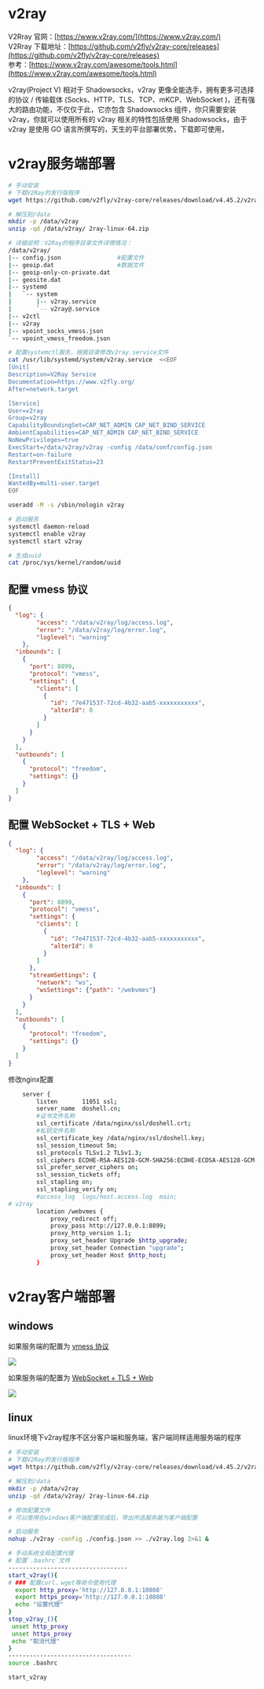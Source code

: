 # v2ray

V2Rray 官网：[https://www.v2ray.com/](https://www.v2ray.com/)  
V2Rray 下载地址：[https://github.com/v2fly/v2ray-core/releases](https://github.com/v2fly/v2ray-core/releases)  
参考：[https://www.v2ray.com/awesome/tools.html](https://www.v2ray.com/awesome/tools.html)

v2ray(Project V) 相对于 Shadowsocks，v2ray 更像全能选手，拥有更多可选择的协议 / 传输载体 (Socks、HTTP、TLS、TCP、mKCP、WebSocket )，还有强大的路由功能，不仅仅于此，它亦包含 Shadowsocks 组件，你只需要安装 v2ray，你就可以使用所有的 v2ray 相关的特性包括使用 Shadowsocks，由于 v2ray 是使用 GO 语言所撰写的，天生的平台部署优势，下载即可使用，

# v2ray服务端部署

```bash
# 手动安装
# 下载V2Ray的发行版程序
wget https://github.com/v2fly/v2ray-core/releases/download/v4.45.2/v2ray-linux-64.zip

# 解压到/data
mkdir -p /data/v2ray
unzip -qd /data/v2ray/ 2ray-linux-64.zip

# 详细说明：V2Ray的程序目录文件详情情况：
/data/v2ray/
|-- config.json                #配置文件
|-- geoip.dat                  #数据文件
|-- geoip-only-cn-private.dat
|-- geosite.dat
|-- systemd
|   `-- system
|       |-- v2ray.service
|       `-- v2ray@.service
|-- v2ctl
|-- v2ray
|-- vpoint_socks_vmess.json
`-- vpoint_vmess_freedom.json

# 配置systemctl服务，根据目录修改v2ray.service文件
cat /usr/lib/systemd/system/v2ray.service  <<EOF
[Unit]
Description=V2Ray Service
Documentation=https://www.v2fly.org/
After=network.target

[Service]
User=v2ray
Group=v2ray
CapabilityBoundingSet=CAP_NET_ADMIN CAP_NET_BIND_SERVICE
AmbientCapabilities=CAP_NET_ADMIN CAP_NET_BIND_SERVICE
NoNewPrivileges=true
ExecStart=/data/v2ray/v2ray -config /data/conf/config.json
Restart=on-failure
RestartPreventExitStatus=23

[Install]
WantedBy=multi-user.target
EOF

useradd -M -s /sbin/nologin v2ray

# 启动服务
systemctl daemon-reload
systemctl enable v2ray
systemctl start v2ray

# 生成uuid
cat /proc/sys/kernel/random/uuid
```

## 配置 vmess 协议

```json
{
  "log": {
        "access": "/data/v2ray/log/access.log",
        "error": "/data/v2ray/log/error.log",
        "loglevel": "warning"
    },
  "inbounds": [
    {
      "port": 8899,
      "protocol": "vmess",
      "settings": {
        "clients": [
          {
            "id": "7e471537-72cd-4b32-aab5-xxxxxxxxxxx",
            "alterId": 0
          }
        ]
      }
    }
  ],
  "outbounds": [
    {
      "protocol": "freedom",
      "settings": {}
    }
  ]
}

```

## 配置 WebSocket + TLS + Web

```json
{
  "log": {
        "access": "/data/v2ray/log/access.log",
        "error": "/data/v2ray/log/error.log",
        "loglevel": "warning"
    },
  "inbounds": [
    {
      "port": 8899,
      "protocol": "vmess",
      "settings": {
        "clients": [
          {
            "id": "7e471537-72cd-4b32-aab5-xxxxxxxxxxx",
            "alterId": 0
          }
        ]
      },
      "streamSettings": {
        "network": "ws",
        "wsSettings": {"path": "/webvmes"}
      }
    }
  ],
  "outbounds": [
    {
      "protocol": "freedom",
      "settings": {}
    }
  ]
}
```

修改nginx配置

```bash
    server {
        listen       11051 ssl;
        server_name  doshell.cn;
        #证书文件名称
        ssl_certificate /data/nginx/ssl/doshell.crt;
        #私钥文件名称
        ssl_certificate_key /data/nginx/ssl/doshell.key;
        ssl_session_timeout 5m;
        ssl_protocols TLSv1.2 TLSv1.3;
        ssl_ciphers ECDHE-RSA-AES128-GCM-SHA256:ECDHE-ECDSA-AES128-GCM-SHA256:ECDHE-RSA-AES256-GCM-SHA384:ECDHE-ECDSA-AES256-GCM-SHA384:DHE-RSA-AES128-GCM-SHA256:DHE-DSS-AES128-GCM-SHA256:kEDH+AESGCM:ECDHE-RSA-AES128-SHA256:ECDHE-ECDSA-AES128-SHA256:ECDHE-RSA-AES128-SHA:ECDHE-ECDSA-AES128-SHA:ECDHE-RSA-AES256-SHA384:ECDHE-ECDSA-AES256-SHA384:ECDHE-RSA-AES256-SHA:ECDHE-ECDSA-AES256-SHA:DHE-RSA-AES128-SHA256:DHE-RSA-AES128-SHA:DHE-DSS-AES128-SHA256:DHE-RSA-AES256-SHA256:DHE-DSS-AES256-SHA:DHE-RSA-AES256-SHA:!aNULL:!eNULL:!EXPORT:!DES:!RC4:!3DES:!MD5:!PSK;
        ssl_prefer_server_ciphers on;
        ssl_session_tickets off;
        ssl_stapling on;
        ssl_stapling_verify on;
        #access_log  logs/host.access.log  main;
# v2ray
        location /webvmes {
            proxy_redirect off;
            proxy_pass http://127.0.0.1:8899;
            proxy_http_version 1.1;
            proxy_set_header Upgrade $http_upgrade;
            proxy_set_header Connection "upgrade";
            proxy_set_header Host $http_host;
        }
```

# v2ray客户端部署

## windows

如果服务端的配置为 [vmess 协议](#vmess%20协议)

![](assets/image-20221127210933123-20230610173813-wthc3c7.png)

如果服务端的配置为 [WebSocket + TLS + Web](#WebSocket%20+%20TLS%20+%20Web)

![](assets/image-20221127210912432-20230610173813-dx832bp.png)

## linux

linux环境下v2ray程序不区分客户端和服务端，客户端同样适用服务端的程序

```bash
# 手动安装
# 下载V2Ray的发行版程序
wget https://github.com/v2fly/v2ray-core/releases/download/v4.45.2/v2ray-linux-64.zip

# 解压到/data
mkdir -p /data/v2ray
unzip -qd /data/v2ray/ 2ray-linux-64.zip

# 修改配置文件
# 可以使用在windows客户端配置完成后，导出所选服务器为客户端配置

# 启动服务
nohup ./v2ray -config ./config.json >> ./v2ray.log 2>&1 &

# 手动系统全局配置代理
# 配置`.bashrc`文件
----------------------------------
start_v2ray(){
# ### 配置curl、wget等命令使用代理
  export http_proxy='http://127.0.0.1:10808'
  export https_proxy='http://127.0.0.1:10808'
  echo "设置代理"
}
stop_v2ray_(){
 unset http_proxy
 unset https_proxy
 echo "取消代理"
}
-----------------------------------
source .bashrc

start_v2ray
```
